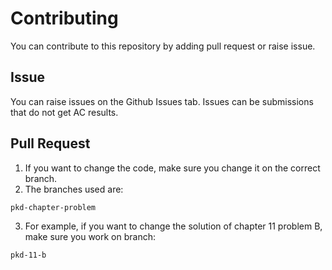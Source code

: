 # Contributing
You can contribute to this repository by adding pull request or raise issue. 

## Issue
You can raise issues on the Github Issues tab. Issues can be submissions that do not get AC results.

## Pull Request
1. If you want to change the code, make sure you change it on the correct branch. 
2. The branches used are:
```
pkd-chapter-problem
```
3. For example, if you want to change the solution of chapter 11 problem B, make sure you work on branch:
```
pkd-11-b
```